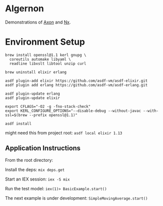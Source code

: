 # Algernon

Demonstrations of [Axon](https://github.com/elixir-nx/axon) and [Nx](https://github.com/elixir-nx/nx).

# Environment Setup

```
brew install openssl@1.1 kerl gnupg \
  coreutils automake libyaml \
  readline libxslt libtool unzip curl
```

```
brew uninstall elixir erlang
```

```
asdf plugin-add elixir https://github.com/asdf-vm/asdf-elixir.git
asdf plugin add erlang https://github.com/asdf-vm/asdf-erlang.git

```

```
asdf plugin-update erlang
asdf plugin-update elixir
```

```
export CFLAGS="-O2 -g -fno-stack-check"
export KERL_CONFIGURE_OPTIONS="--disable-debug --without-javac --with-ssl=$(brew --prefix openssl@1.1)"
```

`asdf install`

might need this from project root: `asdf local elixir 1.13`



## Application Instructions

From the root directory:

Install the deps: `mix deps.get` 

Start an IEX session: `iex -S mix`

Run the test model: `iex(1)> BasicExample.start()`

The next example is under development: `SimpleMovingAverage.start()`
